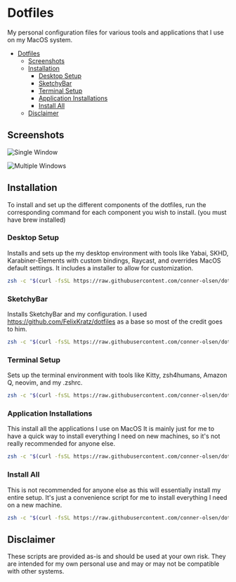 # Dotfiles

My personal configuration files for various tools and applications that I use on my MacOS system.

<!--toc:start-->

- [Dotfiles](#dotfiles)
  - [Screenshots](#screenshots)
  - [Installation](#installation)
    - [Desktop Setup](#desktop-setup)
    - [SketchyBar](#sketchybar)
    - [Terminal Setup](#terminal-setup)
    - [Application Installations](#application-installations)
    - [Install All](#install-all)
  - [Disclaimer](#disclaimer)
  <!--toc:end-->

## Screenshots

![Single Window](screenshots/single-window.png)

![Multiple Windows](screenshots/multiple-windows.png)

## Installation

To install and set up the different components of the dotfiles, run the corresponding command for each component you wish to install. (you must have brew installed)

### Desktop Setup

Installs and sets up the my desktop environment with tools like Yabai, SKHD, Karabiner-Elements with custom bindings, Raycast, and overrides MacOS default settings. It includes a installer to allow for customization.

```zsh
zsh -c "$(curl -fsSL https://raw.githubusercontent.com/conner-olsen/dotfiles/main/install-desktop.sh)"
```

### SketchyBar

Installs SketchyBar and my configuration. I used <https://github.com/FelixKratz/dotfiles> as a base so most of the credit goes to him.

```zsh
zsh -c "$(curl -fsSL https://raw.githubusercontent.com/conner-olsen/dotfiles/main/install-sketchybar.sh)"
```

### Terminal Setup

Sets up the terminal environment with tools like Kitty, zsh4humans, Amazon Q, neovim, and my .zshrc.

```zsh
zsh -c "$(curl -fsSL https://raw.githubusercontent.com/conner-olsen/dotfiles/main/install-terminal.sh)"
```

### Application Installations

This install all the applications I use on MacOS It is mainly just for me to have a quick way to install everything I need on new machines, so it's not really recommended for anyone else.

```zsh
zsh -c "$(curl -fsSL https://raw.githubusercontent.com/conner-olsen/dotfiles/main/install-apps.sh)"
```

### Install All

This is not recommended for anyone else as this will essentially install my entire setup. It's just a convenience script for me to install everything I need on a new machine.

```zsh
zsh -c "$(curl -fsSL https://raw.githubusercontent.com/conner-olsen/dotfiles/main/install.sh)"
```

## Disclaimer

These scripts are provided as-is and should be used at your own risk. They are intended for my own personal use and may or may not be compatible with other systems.
